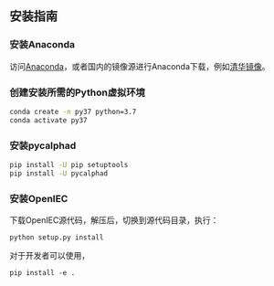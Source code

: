 ## 安装指南

### 安装Anaconda

访问[Anaconda](https://www.anaconda.com/download)，或者国内的镜像源进行Anaconda下载，例如[清华镜像](https://mirrors.tuna.tsinghua.edu.cn/help/anaconda/)。

### 创建安装所需的Python虚拟环境
```bash
conda create -n py37 python=3.7
conda activate py37
```

### 安装pycalphad

```bash
pip install -U pip setuptools
pip install -U pycalphad
```

### 安装OpenIEC

下载OpenIEC源代码，解压后，切换到源代码目录，执行：

```
python setup.py install
```

对于开发者可以使用，
```
pip install -e .
```

